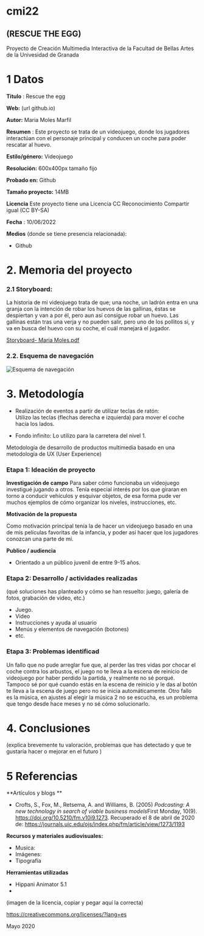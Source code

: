 # cmi22

## (RESCUE THE EGG)

Proyecto de Creación Multimedia Interactiva de la  Facultad de Bellas Artes de la Univesidad de Granada


# 1 Datos 

**Titulo** : Rescue the egg

**Web:**   (url github.io)

**Autor:**  Maria Moles Marfil

**Resumen** : Este proyecto se trata de un videojuego, donde los jugadores interactúan con el personaje principal y conducen un coche para poder rescatar al huevo.

**Estilo/género:**  Videojuego

**Resolución:** 600x400px tamaño fijo

**Probado en:**  Github

**Tamaño proyecto:** 14MB 

**Licencia** Este proyecto tiene una Licencia CC Reconocimiento Compartir igual (CC BY-SA)

**Fecha** : 10/06/2022

**Medios** (donde se tiene presencia relacionada):

- Github



# 2. Memoria del proyecto 

### 2.1 Storyboard: 

La historia de mi videojuego trata de que; una noche, un ladrón entra en una granja con la intención de robar los huevos de las gallinas, éstas se despiertan y van a por él, pero aun así consigue robar un huevo. Las gallinas están tras una verja y no pueden salir, pero uno de los pollitos si, y va en busca del huevo con su coche, el cuál manejará el jugador.

[Storyboard- Maria Moles.pdf](https://github.com/molesmarfil/molesmarfil.github.io/files/8872724/Storyboard-.Maria.Moles.pdf)



### 2.2. Esquema de navegación 

![Esquema de navegación](https://user-images.githubusercontent.com/106830372/172912079-8eb20b06-931d-464f-b047-d05f522d7d48.jpg)



# 3. Metodología

- Realización de eventos a partir de utilizar teclas de ratón:  
Utilizo las teclas (flechas derecha e izquierda) para mover el coche hacia los lados.

- Fondo infinito: 
Lo utilizo para la carretera del nivel 1.

Metodología de desarrollo de productos multimedia basado en una metodología de UX (User Experience)



### Etapa 1: Ideación de proyecto

**Investigación de campo**
Para saber cómo funcionaba un videojuego investigué jugando a otros.  Tenía especial interés por los que giraran en torno a conducir vehículos y esquivar objetos, de esa forma pude ver muchos ejemplos de cómo organizar los niveles, instrucciones, etc.


**Motivación de la propuesta** 

Como motivación principal tenía la de hacer un videojuego basado en una de mis películas favoritas de la infancia, y poder así hacer que los jugadores conozcan una parte de mí.


**Publico / audiencia**

- Orientado a  un público juvenil de  entre  9-15 años.

### Etapa 2: Desarrollo / actividades realizadas

(qué soluciones has planteado y cómo se han resuelto: juego, galería de fotos, grabación de video, etc.)

- Juego. 
- Video 
- Instrucciones y ayuda al usuario 
- Menús y elementos de navegación (botones)
- etc.



### Etapa 3: Problemas identificad

Un fallo que no  pude arreglar fue que, al perder las tres vidas por chocar el coche contra los arbustos, el juego no te lleva a la escena de reinicio de videojuego por haber perdido la partida, y realmente no sé porqué.
Tampoco sé por qué  cuando estás en la escena de reinicio y le das al botón te lleva a la escena de juego  pero no se inicia automáticamente.
Otro fallo es la música,  en ajustes al elegir la música 2 no se escucha, es un problema que tengo desde hace meses y no sé cómo solucionarlo.



# 4. Conclusiones 

(explica brevemente tu valoración, problemas que has detectado y que te gustaría hacer o mejorar en el futuro )







# 5 Referencias 

**Artículos y blogs ** 

- Crofts, S., Fox, M., Retsema, A. and Williams, B. (2005) *Podcasting: A new technology in search of viable business models*First Monday, 10(9). https://doi.org/10.5210/fm.v10i9.1273. Recuperado el 8 de abril de 2020 de: https://journals.uic.edu/ojs/index.php/fm/article/view/1273/1193

**Recursos y materiales audiovisuales:**

* Musica:  
* Imágenes:  
* Tipografía

**Herramientas utilizadas**

- Hippani Animator 5.1
- 



(imagen de la licencia, copiar y pegar aquí la correcta)

https://creativecommons.org/licenses/?lang=es

Mayo 2020
